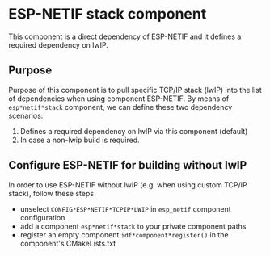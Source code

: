 # ESP-NETIF stack component

This component is a direct dependency of ESP-NETIF and it defines a required dependency on lwIP.

## Purpose

Purpose of this component is to pull specific TCP/IP stack (lwIP) into the list of dependencies when using component ESP-NETIF.
By means of `esp*netif*stack` component, we can define these two
dependency scenarios:

1) Defines a required dependency on lwIP via this component (default)
2) In case a non-lwip build is required.

## Configure ESP-NETIF for building without lwIP

In order to use ESP-NETIF without lwIP (e.g. when using custom TCP/IP stack), follow these steps

* unselect `CONFIG*ESP*NETIF*TCPIP*LWIP` in `esp_netif` component configuration
* add a component `esp*netif*stack` to your private component paths
* register an empty component `idf*component*register()` in the component's CMakeLists.txt

